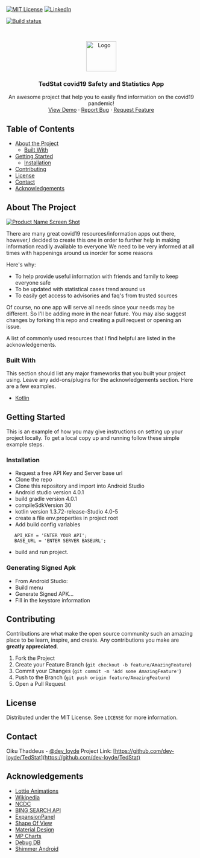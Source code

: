 
<!-- PROJECT SHIELDS -->
<!--
*** I'm using markdown "reference style" links for readability.
*** Reference links are enclosed in brackets [ ] instead of parentheses ( ).
*** See the bottom of this document for the declaration of the reference variables
*** for contributors-url, forks-url, etc. This is an optional, concise syntax you may use.
*** https://www.markdownguide.org/basic-syntax/#reference-style-links
-->
[![MIT License][license-shield]][license-url]
[![LinkedIn][linkedin-shield]][linkedin-url]

[![Build status](https://build.appcenter.ms/v0.1/apps/cda7635f-622f-499d-9bb4-61a0ce93bfa9/branches/master/badge)](https://appcenter.ms)


<!-- PROJECT LOGO -->
<br />
<p align="center">
  <a href="https://github.com/dev-loyde/TedStat">
    <img src="https://github.com/dev-loyde/TedStat/blob/master/app/src/main/res/drawable/launch_logo.png" alt="Logo" width="80" height="80">
  </a>

  <h3 align="center">TedStat covid19 Safety and Statistics App</h3>

  <p align="center">
    An awesome project that help you to easily find information on the covid19 pandemic!
    <br />
    <a href="https://github.com/dev-loyde/TedStat">View Demo</a>
    ·
    <a href="https://github.com/dev-loyde/TedStat/issues">Report Bug</a>
    ·
    <a href="https://github.com/dev-loyde/TedStat/issues">Request Feature</a>
  </p>
</p>



<!-- TABLE OF CONTENTS -->
## Table of Contents

* [About the Project](#about-the-project)
  * [Built With](#built-with)
* [Getting Started](#getting-started)
  * [Installation](#installation)
* [Contributing](#contributing)
* [License](#license)
* [Contact](#contact)
* [Acknowledgements](#acknowledgements)



<!-- ABOUT THE PROJECT -->
## About The Project

[![Product Name Screen Shot][product-screenshot]](https://example.com)

There are many great covid19 resources/information apps out there, however,I decided to create this one in order to further help in making information readily available to everyone
We need to be very informed at all times with happenings around us inorder for some reasons

Here's why:
* To help provide useful information with friends and family to keep everyone safe
* To be updated with statistical cases trend around us
* To easily get access to advisories and faq's from trusted sources

Of course, no one app will serve all needs since your needs may be different. So I'll be adding more in the near future. You may also suggest changes by forking this repo and creating a pull request or opening an issue.

A list of commonly used resources that I find helpful are listed in the acknowledgements.

### Built With
This section should list any major frameworks that you built your project using. Leave any add-ons/plugins for the acknowledgements section. Here are a few examples.
* [Kotlin](https://kotlinlang.org)


<!-- GETTING STARTED -->
## Getting Started

This is an example of how you may give instructions on setting up your project locally.
To get a local copy up and running follow these simple example steps.

### Installation
- Request a free API Key and Server base url
- Clone the repo
- Clone this repository and import into Android Studio
- Android studio version 4.0.1
- build gradle version 4.0.1
- compileSdkVersion 30
- kotlin version 1.3.72-release-Studio 4.0-5
- create a file env.properties in project root
- Add build config variables
```JS
   API_KEY = 'ENTER YOUR API';
   BASE_URL = 'ENTER SERVER BASEURL';
```
- build and run project.

### Generating Signed Apk 
- From Android Studio:
- Build menu
- Generate Signed APK...
- Fill in the keystore information 


<!-- CONTRIBUTING -->
## Contributing

Contributions are what make the open source community such an amazing place to be learn, inspire, and create. Any contributions you make are **greatly appreciated**.

1. Fork the Project
2. Create your Feature Branch (`git checkout -b feature/AmazingFeature`)
3. Commit your Changes (`git commit -m 'Add some AmazingFeature'`)
4. Push to the Branch (`git push origin feature/AmazingFeature`)
5. Open a Pull Request



<!-- LICENSE -->
## License

Distributed under the MIT License. See `LICENSE` for more information.



<!-- CONTACT -->
## Contact

Oiku Thaddeus - [@dev_loyde](https://twitter.com/dev_loyde) 
Project Link: [https://github.com/dev-loyde/TedStat](https://github.com/dev-loyde/TedStat)



<!-- ACKNOWLEDGEMENTS -->
## Acknowledgements
* [Lottie Animations](https://lottiefiles.com)
* [Wikipedia](https://en.wikipedia.org/wiki/Template:COVID-19_pandemic_data)
* [NCDC](https://covid19.ncdc.gov.ng)
* [BING SEARCH API](https://azure.microsoft.com/en-us/services/cognitive-services/bing-web-search-api/)
* [ExpansionPanel](https://github.com/florent37/ExpansionPanel)
* [Shape Of View](https://github.com/florent37/ShapeOfView)
* [Material Design](https://pages.github.com)
* [MP Charts](https://github.com/PhilJay/MPAndroidChart)
* [Debug DB](https://github.com/amitshekhariitbhu/Android-Debug-Database)
* [Shimmer Android](https://github.com/facebook/shimmer-android)



<!-- MARKDOWN LINKS & IMAGES -->
<!-- https://www.markdownguide.org/basic-syntax/#reference-style-links -->
[contributors-shield]: https://img.shields.io/github/contributors/othneildrew/Best-README-Template.svg?style=flat-square
[contributors-url]: https://github.com/othneildrew/Best-README-Template/graphs/contributors
[forks-shield]: https://img.shields.io/github/forks/othneildrew/Best-README-Template.svg?style=flat-square
[forks-url]: https://github.com/othneildrew/Best-README-Template/network/members
[stars-shield]: https://img.shields.io/github/stars/othneildrew/Best-README-Template.svg?style=flat-square
[stars-url]: https://github.com/othneildrew/Best-README-Template/stargazers
[issues-shield]: https://img.shields.io/github/issues/othneildrew/Best-README-Template.svg?style=flat-square
[issues-url]: https://github.com/othneildrew/Best-README-Template/issues
[license-shield]: https://img.shields.io/github/license/othneildrew/Best-README-Template.svg?style=flat-square
[license-url]: https://github.com/othneildrew/Best-README-Template/blob/master/LICENSE.txt
[linkedin-shield]: https://img.shields.io/badge/-LinkedIn-black.svg?style=flat-square&logo=linkedin&colorB=555
[linkedin-url]: www.linkedin.com/in/thaddeus-oseghale
[product-screenshot]: images/screenshot.png